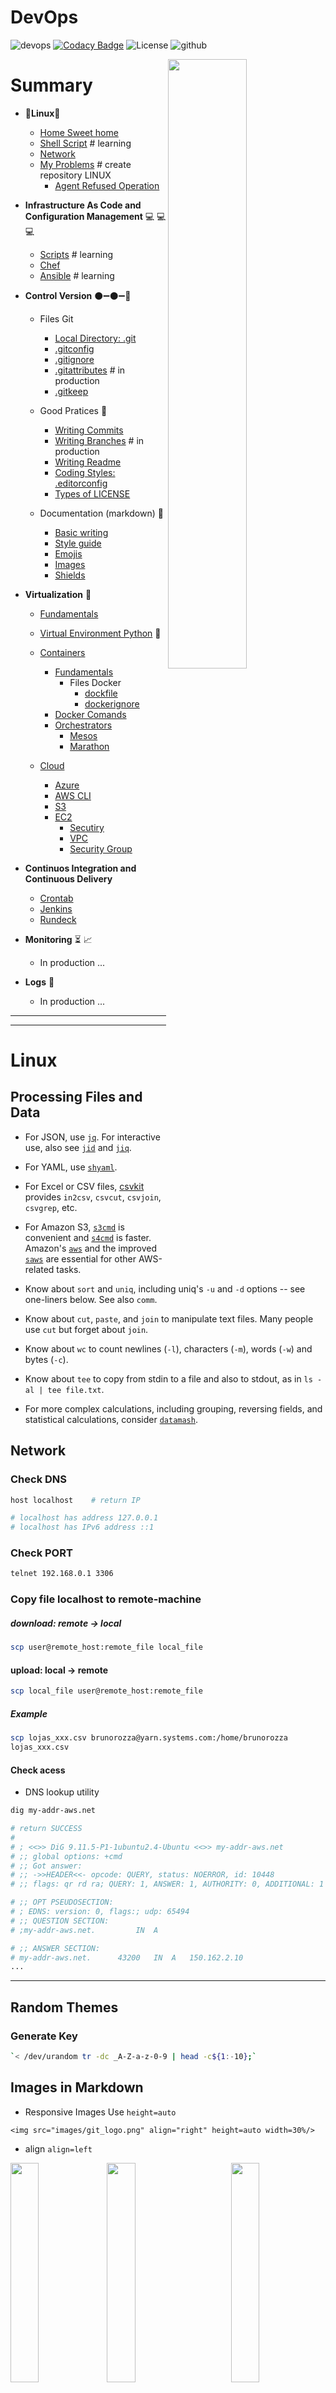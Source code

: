 # DevOps

![devops](https://img.shields.io/badge/Dev-Ops-blue.svg)
[![Codacy Badge](https://api.codacy.com/project/badge/Grade/3a8c68906dba4076bf0b74a2fced61c8)](https://app.codacy.com/app/brunocampos01/devops?utm_source=github.com&utm_medium=referral&utm_content=brunocampos01/devops&utm_campaign=Badge_Grade_Dashboard)
![License](https://img.shields.io/badge/Code%20License-MIT-blue.svg)
![github](https://img.shields.io/badge/Control%20Version-GitHub-brightgreen.svg)


<img src='images/devops.png' align="right" height=auto width=50%>


# Summary

- :penguin:**Linux**:penguin:
  - [Home Sweet home](https://github.com/brunocampos01/home-sweet-home)
  - [Shell Script]() # learning
  - [Network](#network)
  - [My Problems]() # create repository LINUX
    - [Agent Refused Operation](#agent-refused-operation)

- **Infrastructure As Code and Configuration Management** :computer: :computer: :computer:
  - [Scripts]() # learning
  - [Chef](infra-as-code/chef/)
  - [Ansible](infra-as-code/ansible) # learning

- **Control Version** :black_circle::heavy_minus_sign::black_circle::heavy_minus_sign::red_circle:
  - Files Git
    - [Local Directory: .git]()
    - [.gitconfig](git/.gitconfig)
    - [.gitignore](git/gitignore-models)
    - [.gitattributes](git/) # in production
    - [.gitkeep](git/)
  
  - Good Pratices :bookmark_tabs:
    - [Writing Commits](git/) 
    - [Writing Branches](git/) # in production
    - [Writing Readme](https://github.com/brunocampos01/DevOps/blob/master/github/como-escrever-README.md)
    - [Coding Styles: .editorconfig](git/.editorconfig)
    - [Types of LICENSE](https://choosealicense.com/)

  - Documentation (markdown) :page_with_curl:
    - [Basic writing](https://help.github.com/en/articles/basic-writing-and-formatting-syntax)
    - [Style guide](https://github.com/DavidAnson/markdownlint/blob/v0.13.0/doc/Rules.md#md025)
    - [Emojis](https://gist.github.com/rxaviers/7360908)
    - [Images](#images)
    - [Shields](https://shields.io/category/build)

- **Virtualization** :shell:
  - [Fundamentals]()
  - [Virtual Environment Python](#virtual-environment-python) :snake:
  - [Containers](#containers)
    - [Fundamentals]()
      - Files Docker
        - [dockfile]()
        - [dockerignore]()
    - [Docker Comands](#docker-commands)
    - [Orchestrators](#orchestrators)
      - [Mesos](#Mesos)
      - [Marathon](#managemant-libraries)

  - [Cloud](#cloud)
    - [Azure](#azure)
    - [AWS CLI](#awscli)
    - [S3](#s3)
    - [EC2](#ec2)
      - [Secutiry](#s3)
      - [VPC](#VPC)
      - [Security Group](#security-group)

- **Continuos Integration and Continuous Delivery**
    - [Crontab](#crontab)
    - [Jenkins](#jenkins)
    - [Rundeck](#rundeck)

- **Monitoring** :hourglass_flowing_sand: :chart_with_upwards_trend:
    - In production ...

- **Logs** :page_facing_up:
    - In production ...

------
------

# Linux

## Processing Files and Data

- For JSON, use [`jq`](http://stedolan.github.io/jq/). For interactive use, also see [`jid`](https://github.com/simeji/jid) and [`jiq`](https://github.com/fiatjaf/jiq).

- For YAML, use [`shyaml`](https://github.com/0k/shyaml).

- For Excel or CSV files, [csvkit](https://github.com/onyxfish/csvkit) provides `in2csv`, `csvcut`, `csvjoin`, `csvgrep`, etc.

- For Amazon S3, [`s3cmd`](https://github.com/s3tools/s3cmd) is convenient and [`s4cmd`](https://github.com/bloomreach/s4cmd) is faster. Amazon's [`aws`](https://github.com/aws/aws-cli) and the improved [`saws`](https://github.com/donnemartin/saws) are essential for other AWS-related tasks.

- Know about `sort` and `uniq`, including uniq's `-u` and `-d` options -- see one-liners below. See also `comm`.

- Know about `cut`, `paste`, and `join` to manipulate text files. Many people use `cut` but forget about `join`.

- Know about `wc` to count newlines (`-l`), characters (`-m`), words (`-w`) and bytes (`-c`).

- Know about `tee` to copy from stdin to a file and also to stdout, as in `ls -al | tee file.txt`.

- For more complex calculations, including grouping, reversing fields, and statistical calculations, consider [`datamash`](https://www.gnu.org/software/datamash/).

## Network

### Check DNS
```sh
host localhost    # return IP

# localhost has address 127.0.0.1
# localhost has IPv6 address ::1
```

### Check PORT
```bash
telnet 192.168.0.1 3306
```

### Copy file localhost to remote-machine
##### download: remote -> local
```sh
scp user@remote_host:remote_file local_file
```

#### upload: local -> remote
```sh
scp local_file user@remote_host:remote_file
```

##### Example

```sh
scp lojas_xxx.csv brunorozza@yarn.systems.com:/home/brunorozza
lojas_xxx.csv
```

#### Check acess
- DNS lookup utility
```bash
dig my-addr-aws.net

# return SUCCESS
#
# ; <<>> DiG 9.11.5-P1-1ubuntu2.4-Ubuntu <<>> my-addr-aws.net
# ;; global options: +cmd
# ;; Got answer:
# ;; ->>HEADER<<- opcode: QUERY, status: NOERROR, id: 10448
# ;; flags: qr rd ra; QUERY: 1, ANSWER: 1, AUTHORITY: 0, ADDITIONAL: 1

# ;; OPT PSEUDOSECTION:
# ; EDNS: version: 0, flags:; udp: 65494
# ;; QUESTION SECTION:
# ;my-addr-aws.net.			IN	A

# ;; ANSWER SECTION:
# my-addr-aws.net.		43200	IN	A	150.162.2.10
...
```

--- 

## Random Themes

### Generate Key
```bash
`< /dev/urandom tr -dc _A-Z-a-z-0-9 | head -c${1:-10};`
```
## Images in Markdown

- Responsive Images
Use `height=auto`

```
<img src="images/git_logo.png" align="right" height=auto width=30%/>
```

- align
`align=left`

<img src="images/devops.png" align="left" height=auto width=30%/>

<img src="images/devops.png" align="middle" height=auto width=30%/>

<img src="images/devops.png" align="right" height=auto width=30%/>

Line Test ...

---

# Virtualization

## Containers
- Docker Hub – para armazenamento público de “Docker Images”;
- Docker Registry – para armazenar imagens em ambiente on-premises;
- Docker Cloud – um serviço gerenciado para criar e executar contêiner;
- Docker Datacenter – como uma oferta comercial que incorpora muitas tecnologias Docker.


#### Docker Comands
- Run container: 
```
docker run [OPTIONS] CONTAINER [CONTAINER...]

# docker run -it -p 8888:8888 image:version
```

- Stop container: 
```
docker stop [OPTIONS] CONTAINER [CONTAINER...]
```



problemas git clone: usando você não é capaz de puxar commit específico com facilidade num CI
é melhor para testar o código e por em produção usar o COPY
Clone repository
```
CMD git clone <url-repo>
```

**References:**<br/>
- Documentation: https://docs.docker.com/engine/reference/commandline/docker/
- https://www.digitalocean.com/community/tutorials/how-to-remove-docker-images-containers-and-volumes

---

### Orchestrators

#### Mesos (Cluster resource manager)
É um orquestrador de containers assim como kubernetes ou Docker Swarm
    - Vantagens:  a orientação a microsserviços, grande volume de dados, análise em tempo real e dimensionamento elástico.
    - Simplificar a alocação de recursos, proporcionando uma aplicação coerente e experiência operacional através de nuvens privadas ou públicas;
    - Manter diversas tarefas de projeto na mesma infraestrutura como: analytics, microsserviços, monitoração, dados distribuídos e até aplicações (tentando melhorar a utilização e reduzir os custos);

#### Marathon
A manager for Mesos, with a nice user interface to start/monitor apps)

**References:**<br/>
https://www.infoq.com/br/presentations/infraestrutura-e-criacao-de-apis-em-alta-escala-usando-docker-e-apache-mesos?utm_source=infoq&utm_medium=related_content_link&utm_campaign=relatedContent_undefined_clk#downloadPdf

---


## Cloud

- AWS
  - Configuration AWS
- Azure
  - [Sample Scripts](https://docs.microsoft.com/en-us/azure/virtual-machines/linux/cli-samples?toc=%2Fcli%2Fazure%2Ftoc.json&bc=%2Fcli%2Fazure%2Fbreadcrumb%2Ftoc.json&view=azure-cli-latest)
  - https://kylenunery.com/guide-to-naming-things-in-azure/

### Configuration AWS

##### Install client aws
```bash
pip install awscli
```

##### Configure AWS CLI
```bash
aws configure

AWS Access Key ID [None]: KKKKKKKKKKKKKKKKK
AWS Secret Access Key [None]: KKKKKKKKKKKKK
Default region name [None]:
Default output format [None]: json
```

##### Test
```bash
aws s3 ls
```

### Configuration AZURE

##### Install CLI Azure
- https://docs.microsoft.com/en-us/cli/azure/install-azure-cli-apt?view=azure-cli-latest

- [Running on vs code](https://marketplace.visualstudio.com/items?itemName=ms-vscode.azurecli) 

```bash
sudo apt-get update
sudo apt-get install ca-certificates curl apt-transport-https lsb-release gnupg

curl -sL https://packages.microsoft.com/keys/microsoft.asc | \
    gpg --dearmor | \
    sudo tee /etc/apt/trusted.gpg.d/microsoft.asc.gpg > /dev/null

```

- Add repository
```bash
AZ_REPO=$(lsb_release -cs)
echo "deb [arch=amd64] https://packages.microsoft.com/repos/azure-cli/ $AZ_REPO main" | \
    sudo tee /etc/apt/sources.list.d/azure-cli.list
```

- Update repository information and install package
```bash
sudo apt-get update
sudo apt-get install azure-cli
```

---

### S3
- Buckets or database _key-value_
- Policy of storage:
    - **Standard:** armazenamento de objetos com altos níveis de resiliência, disponibilidade e performance para dados acessados com frequência.
    - **Glacier:** custo extremamente baixo

- Protocol s3a


#### Access Buckets with AWS-cli
- `aws s3`
```bash
aws s3 ls s3://directory/sub-directory/
```

```bash
aws s3 cp /home/bruno/papyrus/gerar-dump/tmp/ s3://testes-bruno/ --recursive
```

- `s3cmd`

```bash
aws s3 cp /home/bruno/papyrus/gerar-dump-clients-s3/tmp/ s3://giancarlo/testes-bruno/ --recursive
```

- `s4cmd`

```bash
s4cmd ls s3://dumps/hourly/busca/2015/05/33/*/* | cut -d'/' -f10 | sort | uniq | wc -l
```

```bash
s4cmd put /home/bruno/papyrus/gerar-dump-clients-s3/tmp/* s3://giancarlo/testes-bruno/

# Copy file localhost to remote-bucket
```


### EC2 
...


### Route 53
Create route intern in DNS. Help transparent IP by users with uses.

- create in hosted zones intern `my-addr.aws.net`
- Next step click in `create record set`
- Test<br/>
```bash
dig my-addr.aws.net

# return
# ; <<>> DiG 9.10.3-P4-Ubuntu <<>> my-addr.aws.net
# ;; global options: +cmd
# ;; Got answer:
# ;; ->>HEADER<<- opcode: QUERY, status: NOERROR, id: 42012
# ;; flags: qr rd ra; QUERY: 1, ANSWER: 2, AUTHORITY: 0, ADDITIONAL: 1

# ;; OPT PSEUDOSECTION:
# ; EDNS: version: 0, flags:; udp: 4096
# ;; QUESTION SECTION:
# ;my-addr.aws.net IN	A

# ;; ANSWER SECTION:
# my-addr.aws.net 60	IN  CNAME   mysqldatabasename.blabla.us-east-1.rds.amazonaws.com.
# mysqldatabasename.blabla.us-east-1.rds.amazonaws.com. 5 IN A 172.28.157.98
```


## Security
...

### VPC
É uma rede virtual privada (similar a uma VLAN). Usado para executar serviços aws isolados.

### Security Group
...

---

# Continuos Integration and Continuous Delivery 

- Crontab
- Jenkins
- Rundeck

**References:**<br/>
- https://github.com/jlevy/the-art-of-command-line/blob/master/README.md

---

## Author
- Bruno Aurélio Rôzza de Moura Campos (brunocampos01@gmail.com)

## Copyright
<a rel="license" href="http://creativecommons.org/licenses/by-sa/4.0/"><img alt="Creative Commons License" style="border-width:0" src="https://i.creativecommons.org/l/by-sa/4.0/88x31.png" /></a><br />This work by <span xmlns:cc="http://creativecommons.org/ns#" property="cc:attributionName">Bruno A. R. M. Campos</span> is licensed under a <a rel="license" href="http://creativecommons.org/licenses/by-sa/4.0/">Creative Commons Attribution-ShareAlike 4.0 International License</a>.
